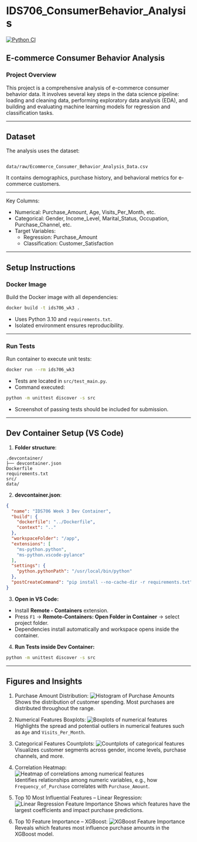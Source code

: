 # IDS706_ConsumerBehavior_Analysis

[![Python CI](https://github.com/codeteme/IDS706_ConsumerBehavior_Analysis/actions/workflows/main.yml/badge.svg)](https://github.com/codeteme/IDS706_ConsumerBehavior_Analysis/actions/workflows/main.yml)

## E-commerce Consumer Behavior Analysis

### Project Overview
This project is a comprehensive analysis of e-commerce consumer behavior data. It involves several key steps in the data science pipeline: loading and cleaning data, performing exploratory data analysis (EDA), and building and evaluating machine learning models for regression and classification tasks.

---

## Dataset
The analysis uses the dataset:

```

data/raw/Ecommerce_Consumer_Behavior_Analysis_Data.csv

````

It contains demographics, purchase history, and behavioral metrics for e-commerce customers.  

---

Key Columns:

* Numerical: Purchase_Amount, Age, Visits_Per_Month, etc.
* Categorical: Gender, Income_Level, Marital_Status, Occupation, Purchase_Channel, etc.
* Target Variables:
  * Regression: Purchase_Amount
  * Classification: Customer_Satisfaction

---

## Setup Instructions

### Docker Image
Build the Docker image with all dependencies:

```bash
docker build -t ids706_wk3 .
````

* Uses Python 3.10 and `requirements.txt`.
* Isolated environment ensures reproducibility.

---

### Run Tests

Run container to execute unit tests:

```bash
docker run --rm ids706_wk3
```

* Tests are located in `src/test_main.py`.
* Command executed:

```bash
python -m unittest discover -s src
```

* Screenshot of passing tests should be included for submission.

---

## Dev Container Setup (VS Code)

1. **Folder structure**:

```
.devcontainer/
├── devcontainer.json
Dockerfile
requirements.txt
src/
data/
```

2. **devcontainer.json**:

```json
{
  "name": "IDS706 Week 3 Dev Container",
  "build": {
    "dockerfile": "../Dockerfile",
    "context": ".."
  },
  "workspaceFolder": "/app",
  "extensions": [
    "ms-python.python",
    "ms-python.vscode-pylance"
  ],
  "settings": {
    "python.pythonPath": "/usr/local/bin/python"
  },
  "postCreateCommand": "pip install --no-cache-dir -r requirements.txt"
}
```

3. **Open in VS Code:**

* Install **Remote - Containers** extension.
* Press `F1` → **Remote-Containers: Open Folder in Container** → select project folder.
* Dependencies install automatically and workspace opens inside the container.

4. **Run Tests inside Dev Container:**

```bash
python -m unittest discover -s src
```

---

## Figures and Insights
1. Purchase Amount Distribution:
![Histogram of Purchase Amounts](images/classification/Purchase_Amount_Hist.png)  
Shows the distribution of customer spending. Most purchases are distributed throughout the range.

2. Numerical Features Boxplots:
![Boxplots of numerical features](images/classification/Numerical_Boxplots.png)  
Highlights the spread and potential outliers in numerical features such as `Age` and `Visits_Per_Month`.

3. Categorical Features Countplots:
![Countplots of categorical features](images/classification/Categorical_Countplots.png)  
Visualizes customer segments across gender, income levels, purchase channels, and more.

4. Correlation Heatmap:
![Heatmap of correlations among numerical features](images/classification/Correlation_Heatmap.png)  
Identifies relationships among numeric variables, e.g., how `Frequency_of_Purchase` correlates with `Purchase_Amount`.

5. Top 10 Most Influential Features – Linear Regression:
![Linear Regression Feature Importance](images/classification/Top%2010%20Most%20Influential%20Features%20in%20Linear%20Regression.png)
Shows which features have the largest coefficients and impact purchase predictions.

6. Top 10 Feature Importance – XGBoost:
![XGBoost Feature Importance](images/classification/Top%2010%20Feature%20Importance%20-%20XGBoost.png)
Reveals which features most influence purchase amounts in the XGBoost model.


